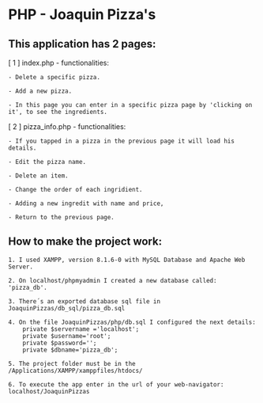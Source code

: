 # PHP - Joaquin Pizza's


## This application has 2 pages:

[ 1 ] index.php - functionalities:

	- Delete a specific pizza.

	- Add a new pizza.

	- In this page you can enter in a specific pizza page by 'clicking on it', to see the ingredients.

[ 2 ] pizza_info.php - functionalities:

	- If you tapped in a pizza in the previous page it will load his details.

	- Edit the pizza name.

	- Delete an item.

	- Change the order of each ingridient. 

	- Adding a new ingredit with name and price,

	- Return to the previous page.


## How to make the project work:

	1. I used XAMPP, version 8.1.6-0 with MySQL Database and Apache Web Server.

	2. On localhost/phpmyadmin I created a new database called: 'pizza_db'.

	3. There´s an exported database sql file in JoaquinPizzas/db_sql/pizza_db.sql

	4. On the file JoaquinPizzas/php/db.sql I configured the next details: 
		private $servername ='localhost';
	  	private $username='root';
	  	private $password='';
	  	private $dbname='pizza_db';

	5. The project folder must be in the /Applications/XAMPP/xamppfiles/htdocs/

	6. To execute the app enter in the url of your web-navigator: localhost/JoaquinPizzas
